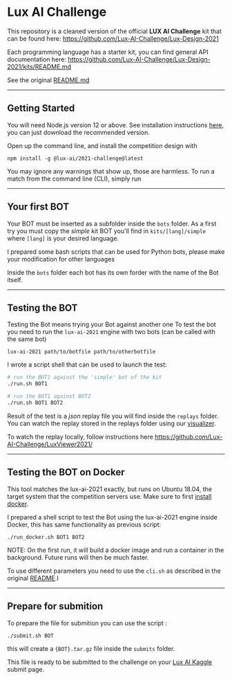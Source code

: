 # Lux AI Challenge

This repository is a cleaned version of the official **LUX AI Challenge** kit that can be found here: https://github.com/Lux-AI-Challenge/Lux-Design-2021

Each programming language has a starter kit, you can find general API documentation here: https://github.com/Lux-AI-Challenge/Lux-Design-2021/kits/README.md

See the original [README.md](Lux-AI-Challenge.md)

---
## Getting Started

You will need Node.js version 12 or above. See installation instructions [here](https://nodejs.org/en/download/), you can just download the recommended version.


Open up the command line, and install the competition design with

```
npm install -g @lux-ai/2021-challenge@latest
```

You may ignore any warnings that show up, those are harmless. To run a match from the command line (CLI), simply run

---
## Your first BOT

Your BOT must be inserted as a subfolder inside the `bots` folder.
As a first try you must copy the _simple_ kit BOT you'll find in `kits/[lang]/simple` where `[lang]` is your desired language.

I prepared some bash scripts that can be used for Python bots, please make your modification for other languages

Inside the `bots` folder each bot has its own forder with the name of the Bot itself.

---
## Testing the BOT

Testing the Bot means trying your Bot against another one
To test the bot you need to run the `lux-ai-2021` engine with two bots (can be called with the same bot)

```
lux-ai-2021 path/to/botfile path/to/otherbotfile
```

I wrote a script shell that can be used to launch the test:

```sh
# run the BOT1 against the 'simple' bot of the kit
./run.sh BOT1

# run the BOT1 against BOT2
./run.sh BOT1 BOT2
```
Result of the test is a _json_ replay file you will find inside the `replays` folder.
You can watch the replay stored in the replays folder using our [visualizer](https://2021vis.lux-ai.org/).

To watch the replay locally, follow instructions here https://github.com/Lux-AI-Challenge/LuxViewer2021/

---
## Testing the BOT on Docker

This tool matches the lux-ai-2021 exactly, but runs on Ubuntu 18.04, the target system that the competition servers use.
Make sure to first [install docker](https://docs.docker.com/get-docker/).

I prepared a shell script to test the Bot using the lux-ai-2021 engine inside Docker, this has same functionality as previous script:

```
./run_docker.sh BOT1 BOT2
```

NOTE: On the first run, it will build a docker image and run a container in the background. Future runs will then be much faster.

To use different parameters you need to use the `cli.sh` as described in the original [README](Lux-AI-Challenge.md).I

---
## Prepare for submition

To prepare the file for submition you can use the script :

```sh
./submit.sh BOT
```

this will create a `{BOT}.tar.gz` file inside the `submits` folder.

This file is ready to be submitted to the challenge on your [Lux AI Kaggle](https://www.kaggle.com/c/lux-ai-2021/submit) submit page.
